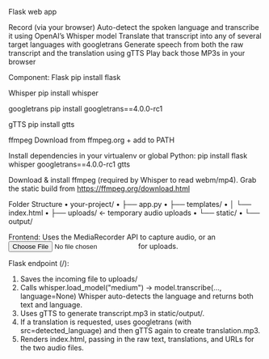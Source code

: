 Flask web app

Record (via your browser) 
Auto-detect the spoken language and transcribe it using OpenAI’s Whisper model
Translate that transcript into any of several target languages with googletrans
Generate speech from both the raw transcript and the translation using gTTS
Play back those MP3s in your browser


Component:
Flask	 pip install flask

Whisper	 pip install whisper

googletrans	 pip install googletrans==4.0.0-rc1

gTTS	 pip install gtts

ffmpeg	 Download from ffmpeg.org + add to PATH



Install dependencies in your virtualenv or global Python:
pip install flask whisper googletrans==4.0.0-rc1 gtts


Download & install ffmpeg (required by Whisper to read webm/mp4).
Grab the static build from https://ffmpeg.org/download.html



Folder Structure
•	your-project/
•	├── app.py
•	├── templates/
•	│   └── index.html
•	├── uploads/           ← temporary audio uploads
•	└── static/
•	    └── output/ 



Frontend:
Uses the MediaRecorder API to capture audio, or an <input type="file"> for uploads.


Flask endpoint (/):
1.	Saves the incoming file to uploads/
2.	Calls whisper.load_model("medium") → model.transcribe(..., language=None)
    Whisper auto-detects the language and returns both text and language.
3.	Uses gTTS to generate transcript.mp3 in static/output/.
4.	If a translation is requested, uses googletrans (with src=detected_language) and then gTTS again to create translation.mp3.
5.	Renders index.html, passing in the raw text, translations, and URLs for the two audio files.
